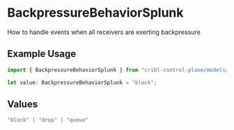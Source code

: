 # BackpressureBehaviorSplunk

How to handle events when all receivers are exerting backpressure

## Example Usage

```typescript
import { BackpressureBehaviorSplunk } from "cribl-control-plane/models/operations";

let value: BackpressureBehaviorSplunk = "block";
```

## Values

```typescript
"block" | "drop" | "queue"
```